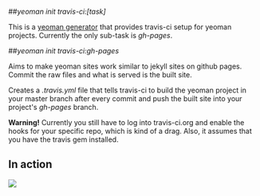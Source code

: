 ##*yeoman init travis-ci:[task]*

This is a [yeoman generator](https://github.com/yeoman/generators) that provides travis-ci setup for yeoman projects. Currently the only sub-task is *gh-pages*.

##*yeoman init travis-ci:gh-pages*

Aims to make yeoman sites work similar to jekyll sites on github pages. Commit the raw files and what is served is the built site.

Creates a *.travis.yml* file that tells travis-ci to build the yeoman project in your master branch after every commit and push the built site into your project's *gh-pages* branch. 

__Warning!__ Currently you still have to log into travis-ci.org and enable the hooks for your specific repo, which is kind of a drag. Also, it assumes that you have the travis gem installed.

## In action
![](http://s8.postimage.org/90spzjn9h/Screen_Shot_2013_01_19_at_12_55_32_AM.png)
